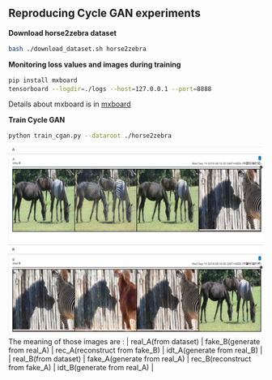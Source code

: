 ## Reproducing Cycle GAN experiments


**Download horse2zebra dataset**
```bash
bash ./download_dataset.sh horse2zebra
```

**Monitoring loss values and images during training**
```bash
pip install mxboard
tensorboard --logdir=./logs --host=127.0.0.1 --port=8888
```
Details about mxboard is in [mxboard](https://github.com/awslabs/mxboard)

**Train Cycle GAN**
```bash
python train_cgan.py --dataroot ./horse2zebra
```
![images](images.png "images during training")
The meaning of those images are :
| real_A(from dataset) | fake_B(generate from real_A) | rec_A(reconstruct from fake_B) | idt_A(generate from real_B) |
| real_B(from dataset) | fake_A(generate from real_A) | rec_B(reconstruct from fake_A) | idt_B(generate from real_A) |